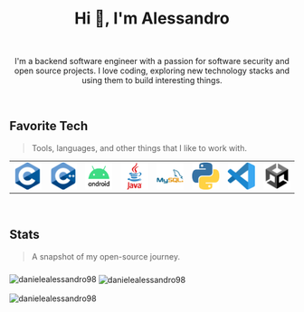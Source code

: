 <h1 align="center">Hi 👋, I'm Alessandro</h1>

<br>

<p align="center"> I'm a backend software engineer with a passion for software security and open source projects. I love coding, exploring new technology stacks and using them to build interesting things. </p>
  
<br>

<h2 align="left" id="tech">Favorite Tech</h2>

> Tools, languages, and other things that I like to work with.

<table>
  <tr>
    <td align="center" width="96">
      <img src="./assets/C.svg" width="48" height="48" alt="C" />
    </td>
    <td align="center" width="96">
      <img src="./assets/C++.svg" width="48" height="48" alt="C++" />
    </td>
    <td align="center" width="96">
      <img src="./assets/Android.svg" width="48" height="48" alt="Android" />
    </td>
    <td align="center" width="96">
      <img src="./assets/Java.svg" width="48" height="48" alt="Java" />
    </td>
    <td align="center" width="96">
      <img src="./assets/MySQL.svg" width="48" height="48" alt="MySQL" />
    </td>
    <td align="center" width="96">
      <img src="./assets/Python.svg" width="48" height="48" alt="Python" />
    </td>
    <td align="center" width="96">
      <img src="./assets/Visual Studio Code.svg" width="48" height="48" alt="Visual Studio Code" />
    </td>
    <td align="center" width="96">
      <img src="./assets/Unity.svg" width="48" height="48" alt="Unity" />
    </td>
  </tr>
</table>


<br>

<h2 align="left" id="stats">Stats</h2>

> A snapshot of my open-source journey.

<h3 align="left"></h3>
<p><img align="left"
        src="https://github-readme-stats.vercel.app/api/top-langs?username=danielealessandro98&show_icons=true&locale=en&layout=compact&size_weight=0.5&count_weight=0.5&hide=css,javascript,shaderlab"
        alt="danielealessandro98" /></p>

<p>&nbsp;<img align="center"
        src="https://github-readme-stats.vercel.app/api?username=danielealessandro98&show_icons=true&locale=en&rank_icon=github&include_all_commits=true&hide=contribs"
        alt="danielealessandro98" /></p>

<p><img align="center" src="https://github-readme-streak-stats.herokuapp.com/?user=danielealessandro98&"
        alt="danielealessandro98" /></p>
